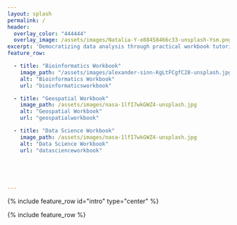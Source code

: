 ```yaml
---
layout: splash
permalink: /
header:
  overlay_color: "444444"
  overlay_image: /assets/images/Natalia-Y-e88458466c33-unsplash-Ysm.png
excerpt: 'Democratizing data analysis through practical workbook tutorials'
feature_row:

  - title: "Bioinformatics Workbook"
    image_path: "/assets/images/alexander-sinn-KgLtFCgfC28-unsplash.jpg"
    alt: "Bioinformatics Workbook"
    url: "bioinformaticsworkbook"

  - title: "Geospatial Workbook"
    image_path: /assets/images/nasa-1lfI7wkGWZ4-unsplash.jpg
    alt: "Geospatial Workbook"
    url: "geospatialworkbook"

  - title: "Data Science Workbook"
    image_path: /assets/images/nasa-1lfI7wkGWZ4-unsplash.jpg
    alt: "Data Science Workbook"
    url: "datascienceworkbook"





---
```



{% include feature_row id="intro" type="center" %}

{% include feature_row %}


<!-- For more information about https://mmistakes.github.io/minimal-mistakes/docs/layouts/ -->
